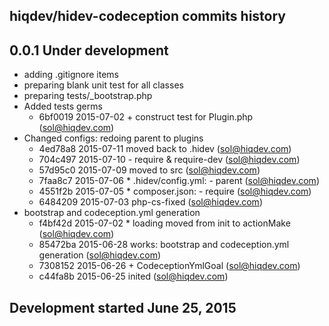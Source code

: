 hiqdev/hidev-codeception commits history
----------------------------------------

## 0.0.1 Under development

- adding .gitignore items
- preparing blank unit test for all classes
- preparing tests/_bootstrap.php
- Added tests germs
    - 6bf0019 2015-07-02 + construct test for Plugin.php (sol@hiqdev.com)
- Changed configs: redoing parent to plugins
    - 4ed78a8 2015-07-11 moved back to .hidev (sol@hiqdev.com)
    - 704c497 2015-07-10 - require & require-dev (sol@hiqdev.com)
    - 57d95c0 2015-07-09 moved to src (sol@hiqdev.com)
    - 7faa8c7 2015-07-06 * .hidev/config.yml: - parent (sol@hiqdev.com)
    - 4551f2b 2015-07-05 * composer.json: - require (sol@hiqdev.com)
    - 6484209 2015-07-03 php-cs-fixed (sol@hiqdev.com)
- bootstrap and codeception.yml generation
    - f4bf42d 2015-07-02 * loading moved from init to actionMake (sol@hiqdev.com)
    - 85472ba 2015-06-28 works: bootstrap and codeception.yml generation (sol@hiqdev.com)
    - 7308152 2015-06-26 + CodeceptionYmlGoal (sol@hiqdev.com)
    - c44fa8b 2015-06-25 inited (sol@hiqdev.com)

## Development started June 25, 2015

